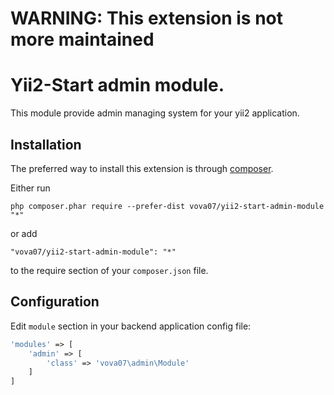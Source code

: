# WARNING: This extension is not more maintained

Yii2-Start admin module.
=======================
This module provide admin managing system for your yii2 application.

Installation
------------

The preferred way to install this extension is through [composer](http://getcomposer.org/download/).

Either run

```
php composer.phar require --prefer-dist vova07/yii2-start-admin-module "*"
```

or add

```
"vova07/yii2-start-admin-module": "*"
```

to the require section of your `composer.json` file.

Configuration
-------------

Edit `module` section in your backend application config file:

```php
'modules' => [
    'admin' => [
        'class' => 'vova07\admin\Module'
    ]
]
```

